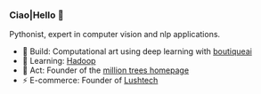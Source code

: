 ### Ciao|Hello 👋


Pythonist, expert in computer vision and nlp applications. 
- 🎨 Build: Computational art using deep learning with [boutiqueai](https://boutiqueai.medium.com/uncovering-da-vincis-secrets-with-deep-learning-28ad141c2b1d)
- 🌱 Learning: [Hadoop](https://www.linkedin.com/learning/learning-hadoop-2/understanding-big-data)
- 🌳 Act: Founder of the [million trees homepage](https://milliontreeshomepage.uwu.ai/)
- ⚡️ E-commerce: Founder of [Lushtech](https://mylushtech.com/)




